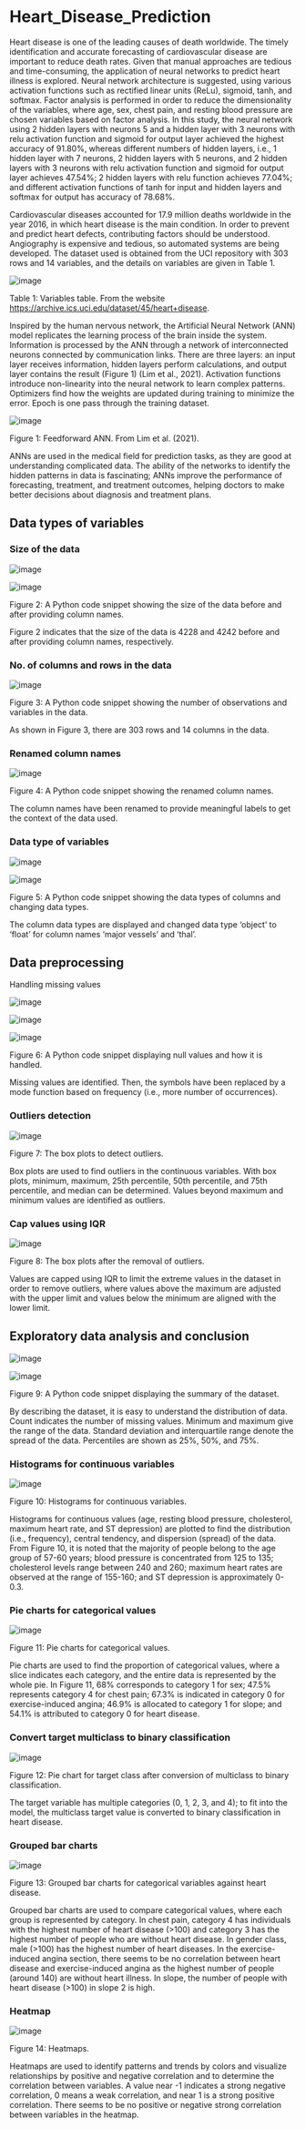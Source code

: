 # Heart_Disease_Prediction
Heart disease is one of the leading causes of death worldwide. The timely identification and accurate forecasting of cardiovascular disease are important to reduce death rates. Given that manual approaches are tedious and time-consuming, the application of neural networks to predict heart illness is explored. Neural network architecture is suggested, using various activation functions such as rectified linear units (ReLu), sigmoid, tanh, and softmax. Factor analysis is performed in order to reduce the dimensionality of the variables, where age, sex, chest pain, and resting blood pressure are chosen variables based on factor analysis. In this study, the neural network using 2 hidden layers with neurons 5 and a hidden layer with 3 neurons with relu activation function and sigmoid for output layer achieved the highest accuracy of 91.80%, whereas different numbers of hidden layers, i.e., 1 hidden layer with 7 neurons, 2 hidden layers with 5 neurons, and 2 hidden layers with 3 neurons with relu activation function and sigmoid for output layer achieves 47.54%; 2 hidden layers with relu function achieves 77.04%; and different activation functions of tanh for input and hidden layers and softmax for output has accuracy of 78.68%.

Cardiovascular diseases accounted for 17.9 million deaths worldwide in the year 2016, in which heart disease is the main condition. In order to prevent and predict heart defects, contributing factors should be understood. Angiography is expensive and tedious, so automated systems are being developed. The dataset used is obtained from the UCI repository with 303 rows and 14 variables, and the details on variables are given in Table 1.

![image](https://github.com/user-attachments/assets/3204dbf1-ba6a-49c5-aa80-9ab3465c9fa0)

Table 1: Variables table. From the website https://archive.ics.uci.edu/dataset/45/heart+disease.

Inspired by the human nervous network, the Artificial Neural Network (ANN) model replicates the learning process of the brain inside the system. Information is processed by the ANN through a network of interconnected neurons connected by communication links. There are three layers: an input layer receives information, hidden layers perform calculations, and output layer contains the result (Figure 1) (Lim et al., 2021). Activation functions introduce non-linearity into the neural network to learn complex patterns. Optimizers find how the weights are updated during training to minimize the error. Epoch is one pass through the training dataset.

![image](https://github.com/user-attachments/assets/8981db39-069f-412e-9c6a-025c40049d95)

Figure 1: Feedforward ANN. From Lim et al. (2021).

ANNs are used in the medical field for prediction tasks, as they are good at understanding complicated data. The ability of the networks to identify the hidden patterns in data is fascinating; ANNs improve the performance of forecasting, treatment, and treatment outcomes, helping doctors to make better decisions about diagnosis and treatment plans.

## Data types of variables

### Size of the data

![image](https://github.com/user-attachments/assets/8fbf4aab-56d5-4ae9-9c16-abc4b43ad47a)

![image](https://github.com/user-attachments/assets/59868679-9940-447a-8b92-f2c16c575ddc)

Figure 2: A Python code snippet showing the size of the data before and after providing column names.

Figure 2 indicates that the size of the data is 4228 and 4242 before and after providing column names, respectively.



### No. of columns and rows in the data

![image](https://github.com/user-attachments/assets/13c180c8-659e-4ab3-82ee-6f14ceff24f9)

Figure 3: A Python code snippet showing the number of observations and variables in the data.

As shown in Figure 3, there are 303 rows and 14 columns in the data.

### Renamed column names

![image](https://github.com/user-attachments/assets/6bf15ee3-595a-4409-b227-cb34ea000bd9)

Figure 4: A Python code snippet showing the renamed column names.

The column names have been renamed to provide meaningful labels to get the context of the data used.

### Data type of variables

![image](https://github.com/user-attachments/assets/7f6faa49-03af-4fff-a857-c97a6c371198)

![image](https://github.com/user-attachments/assets/dcc8d44d-9f19-4ec8-9262-e9f48aeb9664)

Figure 5: A Python code snippet showing the data types of columns and changing data types.

The column data types are displayed and changed data type ‘object’ to ‘float’ for column names ‘major vessels’ and ‘thal’.


## Data preprocessing

Handling missing values

![image](https://github.com/user-attachments/assets/f543955e-a9ab-4bfc-8369-af039b6ed5f1)

![image](https://github.com/user-attachments/assets/5999dccb-c1cb-4bd6-bd02-639b13e9797c)

![image](https://github.com/user-attachments/assets/363704ca-745d-4c99-b5ad-d5d33f462663)

Figure 6: A Python code snippet displaying null values and how it is handled.

Missing values are identified. Then, the symbols have been replaced by a mode function based on frequency (i.e., more number of occurrences).

### Outliers detection

![image](https://github.com/user-attachments/assets/0ec0df45-8d80-4c77-9654-ac7ea894f229)

Figure 7: The box plots to detect outliers.

Box plots are used to find outliers in the continuous variables. With box plots, minimum, maximum, 25th percentile, 50th percentile, and 75th percentile, and median can be determined. Values beyond maximum and minimum values are identified as outliers.

### Cap values using IQR

![image](https://github.com/user-attachments/assets/114e0b01-8287-41fd-a0c4-c0d7c65b3206)

Figure 8: The box plots after the removal of outliers.

Values are capped using IQR to limit the extreme values in the dataset in order to remove outliers, where values above the maximum are adjusted with the upper limit and values below the minimum are aligned with the lower limit.

## Exploratory data analysis and conclusion

![image](https://github.com/user-attachments/assets/2f1c2e79-ac94-41ef-bfda-a70ad9eb6f59)

![image](https://github.com/user-attachments/assets/24d3e37f-b598-43ca-9aac-5cd9d6aab356)

Figure 9: A Python code snippet displaying the summary of the dataset.

By describing the dataset, it is easy to understand the distribution of data. Count indicates the number of missing values. Minimum and maximum give the range of the data. Standard deviation and interquartile range denote the spread of the data. Percentiles are shown as 25%, 50%, and 75%.

### Histograms for continuous variables

![image](https://github.com/user-attachments/assets/26073670-d970-4d68-80d9-c436f69553a8)

Figure 10: Histograms for continuous variables.

Histograms for continuous values (age, resting blood pressure, cholesterol, maximum heart rate, and ST depression) are plotted to find the distribution (i.e., frequency), central tendency, and dispersion (spread) of the data. From Figure 10, it is noted that the majority of people belong to the age group of 57-60 years; blood pressure is concentrated from 125 to 135; cholesterol levels range between 240 and 260; maximum heart rates are observed at the range of 155-160; and ST depression is approximately 0-0.3.

### Pie charts for categorical values

![image](https://github.com/user-attachments/assets/39910808-b8c8-4e49-82f2-8a9996af23e7)

Figure 11: Pie charts for categorical values.

Pie charts are used to find the proportion of categorical values, where a slice indicates each category, and the entire data is represented by the whole pie. In Figure 11, 68% corresponds to category 1 for sex; 47.5% represents category 4 for chest pain; 67.3% is indicated in category 0 for exercise-induced angina; 46.9% is allocated to category 1 for slope; and 54.1% is attributed to category 0 for heart disease.


### Convert target multiclass to binary classification

![image](https://github.com/user-attachments/assets/08a688ea-7424-43d2-9eda-074d163fef92)

Figure 12: Pie chart for target class after conversion of multiclass to binary classification.

The target variable has multiple categories (0, 1, 2, 3, and 4); to fit into the model, the multiclass target value is converted to binary classification in heart disease.

### Grouped bar charts

![image](https://github.com/user-attachments/assets/91c9a127-a4f5-4e59-885b-9f26b4862791)

Figure 13: Grouped bar charts for categorical variables against heart disease.

Grouped bar charts are used to compare categorical values, where each group is represented by category. In chest pain, category 4 has individuals with the highest number of heart disease (>100) and category 3 has the highest number of people who are without heart disease. In gender class, male (>100) has the highest number of heart diseases. In the exercise-induced angina section, there seems to be no correlation between heart disease and exercise-induced angina as the highest number of people (around 140) are without heart illness. In slope, the number of people with heart disease (>100) in slope 2 is high.

### Heatmap

![image](https://github.com/user-attachments/assets/ece01906-de41-4fc0-9b76-30f74fa3e1ab)

Figure 14: Heatmaps.

Heatmaps are used to identify patterns and trends by colors and visualize relationships by positive and negative correlation and to determine the correlation between variables. A value near -1 indicates a strong negative correlation, 0 means a weak correlation, and near 1 is a strong positive correlation. There seems to be no positive or negative strong correlation between variables in the heatmap.

